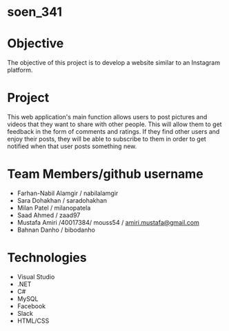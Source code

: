 # soen_341

# Objective
The objective of this project is to develop a website similar to an Instagram platform.

# Project
This web application's main function allows users to post pictures and videos that they want to share with other people. This will allow them to get feedback in the form of comments and ratings. If they find other users and enjoy their posts, they will be able to subscribe to them in order to get notified when that user posts something new.

# Team Members/github username
- Farhan-Nabil Alamgir / nabilalamgir
- Sara Dohakhan / saradohakhan
- Milan Patel / milanopatela
- Saad Ahmed / zaad97
- Mustafa Amiri /40017384/ mouss54 / amiri.mustafa@gmail.com
- Bahnan Danho / bibodanho

# Technologies
- Visual Studio
- .NET
- C#
- MySQL
- Facebook
- Slack
- HTML/CSS
